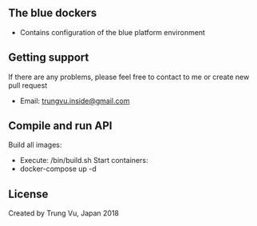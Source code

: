 ## The blue dockers
* Contains configuration of the blue platform environment

## Getting support
If there are any problems, please feel free to contact to me or create new pull request  
* Email: trungvu.inside@gmail.com
## Compile and run API
Build all images:
* Execute: /bin/build.sh 
Start containers:
* docker-compose up -d
## License
Created by Trung Vu,  Japan 2018 
